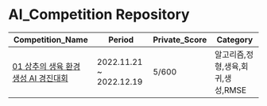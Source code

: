 # AI_Competition Repository

 |Competition_Name|Period|Private_Score| Category              |
|---|---|---|-----------------------|
|[01 상추의 생육 환경 생성 AI 경진대회](https://dacon.io/competitions/official/236033/overview/description)|2022.11.21 ~ 2022.12.19|5/600| 알고리즘,정형,생육,회귀,생성,RMSE |
